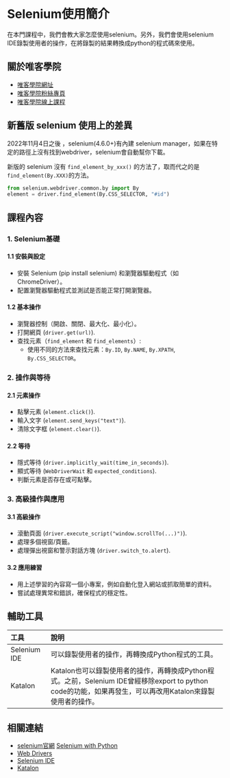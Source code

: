 # Selenium使用簡介

在本門課程中，我們會教大家怎麼使用selenium。另外，我們會使用selenium IDE錄製使用者的操作，在將錄製的結果轉換成python的程式碼來使用。

## 關於唯客學院

* [唯客學院網址](https://www.vcdemy.com)
* [唯客學院粉絲專頁](https://www.facebook.com/vcdemy/)
* [唯客學院線上課程](https://vcdemy.teachable.com)

## 新舊版 selenium 使用上的差異

2022年11月4日之後 ，selenium(4.6.0+)有內建 selenium manager，如果在特定的路徑上沒有找到webdriver，selenium會自動幫你下載。

新版的 selenium 沒有 `find_element_by_xxx()` 的方法了，取而代之的是 `find_element(By.XXX)`的方法。

```python
from selenium.webdriver.common.by import By
element = driver.find_element(By.CSS_SELECTOR, "#id")
```

## 課程內容

### 1. Selenium基礎
#### 1.1 安裝與設定
* 安裝 Selenium (pip install selenium) 和瀏覽器驅動程式（如 ChromeDriver）。
* 配置瀏覽器驅動程式並測試是否能正常打開瀏覽器。
#### 1.2 基本操作
* 瀏覽器控制（開啟、關閉、最大化、最小化）。
* 打開網頁 (`driver.get(url)`).
* 查找元素（`find_element` 和 `find_elements`）:
  * 使用不同的方法來查找元素：`By.ID`, `By.NAME`, `By.XPATH`, `By.CSS_SELECTOR`。
### 2. 操作與等待
#### 2.1 元素操作
* 點擊元素 (`element.click()`).
* 輸入文字 (`element.send_keys("text")`).
* 清除文字框 (`element.clear()`).
#### 2.2 等待
* 隱式等待 (`driver.implicitly_wait(time_in_seconds)`).
* 顯式等待 (`WebDriverWait` 和 `expected_conditions`).
* 判斷元素是否存在或可點擊。
### 3. 高級操作與應用
#### 3.1 高級操作
* 滾動頁面 (`driver.execute_script("window.scrollTo(...)")`).
* 處理多個視窗/頁籤。
* 處理彈出視窗和警示對話方塊 (`driver.switch_to.alert`).
#### 3.2 應用練習
* 用上述學習的內容寫一個小專案，例如自動化登入網站或抓取簡單的資料。
* 嘗試處理異常和錯誤，確保程式的穩定性。

## 輔助工具

|工具|說明|
|:--|:--|
|Selenium IDE|可以錄製使用者的操作，再轉換成Python程式的工具。|
|Katalon|Katalon也可以錄製使用者的操作，再轉換成Python程式。之前，Selenium IDE曾經移除export to python code的功能，如果再發生，可以再改用Katalon來錄製使用者的操作。|

## 相關連結

* [selenium官網](https://www.selenium.dev/)
 [Selenium with Python](https://selenium-python.readthedocs.io/)
* [Web Drivers](https://selenium-python.readthedocs.io/installation.html#drivers)
* [Selenium IDE](https://www.selenium.dev/selenium-ide/)
* [Katalon](https://www.katalon.com/)
